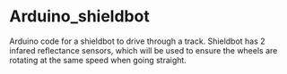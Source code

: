 # Arduino_shieldbot
Arduino code for a shieldbot to drive through a track.
Shieldbot has 2 infared reflectance sensors, which will be used to ensure the wheels are rotating at the same speed when going straight.
